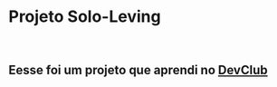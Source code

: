 <h1>Projeto Solo-Leving</h1>
<br/>
<h2>Eesse foi um projeto que aprendi no <a href="rodolfomori.com">DevClub</a></h2>
